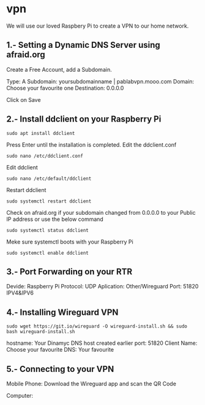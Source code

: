 # vpn

We will use our loved Raspbery Pi to create a VPN to our home network.

## 1.- Setting a Dynamic DNS Server using afraid.org

Create a Free Account, add a Subdomain.

  Type: A
  Subdomain: yoursubdomainname | pablabvpn.mooo.com
  Domain: Choose your favourite one
  Destination: 0.0.0.0
  
Click on Save


## 2.- Install ddclient on your Raspberry Pi

```
sudo apt install ddclient
```

Press Enter until the installation is completed.
Edit the ddclient.conf
```
sudo nano /etc/ddclient.conf
```
Edit ddclient
```
sudo nano /etc/default/ddclient
```

Restart ddclient
```
sudo systemctl restart ddclient
```

Check on afraid.org if your subdomain changed from 0.0.0.0 to your Public IP address or use the below command
```
sudo systemctl status ddclient
```

Meke sure systemctl boots with your Raspberry Pi
```
sudo systemctl enable ddclient
```

## 3.- Port Forwarding on your RTR

Devide: Raspberry Pi
Protocol: UDP
Aplication: Other/Wireguard
Port: 51820
IPV4&IPV6

## 4.- Installing Wireguard VPN

```
sudo wget https://git.io/wireguard -O wireguard-install.sh && sudo bash wireguard-install.sh
```

hostname: Your Dinamyc DNS host created earlier
port: 51820
Client Name: Choose your favourite
DNS: Your favourite

## 5.- Connecting to your VPN

Mobile Phone:
  Download the Wireguard app and scan the QR Code

Computer:

